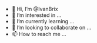 - 👋 Hi, I’m @IvanBrix
- 👀 I’m interested in ...
- 🌱 I’m currently learning ...
- 💞️ I’m looking to collaborate on ...
- 📫 How to reach me ...

<!---
IvanBrix/IvanBrix is a ✨ special ✨ repository because its `README.md` (this file) appears on your GitHub profile.
You can click the Preview link to take a look at your changes.
--->
